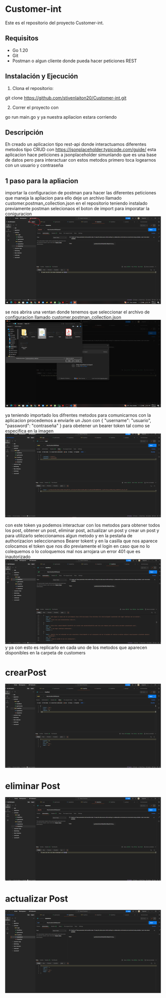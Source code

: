 # Customer-int

Este es el repositorio del proyecto Customer-int.



## Requisitos

- Go 1.20
- Git
- Postman o algun cliente donde pueda hacer peticiones REST

## Instalación y Ejecución

1. Clona el repositorio:


git clone https://github.com/stivenlaiton20/Customer-int.git

2. Correr el proyecto con 

go run main.go
y ya nuestra apliacion estara corriendo

## Descripción

Eh creado un aplicacion tipo rest-api 
donde interactuamos diferentes metodos tipo CRUD con https://jsonplaceholder.typicode.com/guide/
esta aplicacion hace peticiones a jsonplaceholder simunlando que es una base de datos
pero para interactuar con estos metodos primero toca logearnos con un usuario y contraseña 

## 1 paso para la apliacion

importar la configuracion de postman para hacer las diferentes peticiones que maneja la apliacion 
para ello deje un archivo llamado customer.postman_collection.json en el repositorio
teniendo instalado previamente postman selecionaos el boton de import para imporatar la coniguracion
![configuracion](https://raw.githubusercontent.com/stivenlaiton20/Customer-int/main/importar%20configuracion%20postman.png)

se nos abrira una ventan donde tenemos que seleccionar el archivo de configuracion llamado customer.postman_collection.json 
![configuracion2](https://raw.githubusercontent.com/stivenlaiton20/Customer-int/main/importar%20configuracion%20postman%202.png)

ya teniendo importado los difrentes metodos para comunicarnos con la aplicacion
procedemos a enviarle un Json con 
{
    "username": "usuario",
    "password": "contraseña"
} 
 para obetener un bearer token 
tal como se especifica en la imagen
![Login Con bearer Token](https://raw.githubusercontent.com/stivenlaiton20/Customer-int/main/login.PNG)

con este token ya podemos interactuar con los metodos para obtener todos los post, obtener un post, eliminar post, actualizar un post y crear un post
y para utilizarlo seleccionamos algun metodo y en la pestaña de authorizacion  seleccionamos Bearer tokent y en la casilla que nos aparece colocamos el token que nos dio previamente el login 
en caso que no lo colequemos o lo coloquemos mal nos arrojara un error 401 que es inautorizado
![utilizar token](https://raw.githubusercontent.com/stivenlaiton20/Customer-int/main/utilizar%20token%20bearer.PNG)
 y  ya con esto es replicarlo en cada uno de los metodos que aparecen disponibles en la carpeta de customers 

# crearPost
![crearPost](https://raw.githubusercontent.com/stivenlaiton20/Customer-int/main/crearPost.PNG)
# eliminar Post 
![eliminar Post](https://raw.githubusercontent.com/stivenlaiton20/Customer-int/main/deletePost.PNG)
# actualizar  Post 
![actualizar post](https://raw.githubusercontent.com/stivenlaiton20/Customer-int/main/UpdatePost.PNG)







